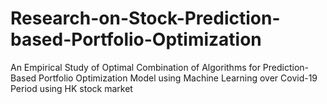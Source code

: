 # Research-on-Stock-Prediction-based-Portfolio-Optimization
An Empirical Study of Optimal Combination of Algorithms for Prediction-Based Portfolio Optimization Model using Machine Learning  over Covid-19 Period using HK stock market
